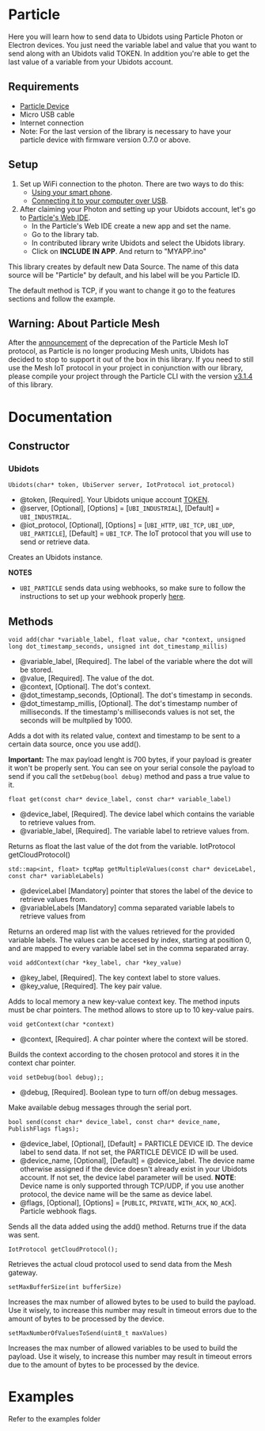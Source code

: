 # Particle

Here you will learn how to send data to Ubidots using Particle Photon or Electron devices. You just need the variable label and value that you want to send along with an Ubidots valid TOKEN. In addition you're able to get the last value of a variable from your Ubidots account.

## Requirements

- [Particle Device](https://store.particle.io/)
- Micro USB cable
- Internet connection
- Note: For the last version of the library is necessary to have your particle device with firmware version 0.7.0 or above.

## Setup

1. Set up WiFi connection to the photon. There are two ways to do this:
   - [Using your smart phone](https://docs.particle.io/guide/getting-started/start/core/).
   - [Connecting it to your computer over USB](https://docs.particle.io/guide/getting-started/connect/core/).
2. After claiming your Photon and setting up your Ubidots account, let's go to [Particle's Web IDE](https://build.particle.io/build).
   - In the Particle's Web IDE create a new app and set the name.
   - Go to the library tab.
   - In contributed library write Ubidots and select the Ubidots library.
   - Click on **INCLUDE IN APP**. And return to "MYAPP.ino"

This library creates by default new Data Source. The name of this data source will be "Particle" by default, and his label will be you Particle ID.

The default method is TCP, if you want to change it go to the features sections and follow the example.

## Warning: About Particle Mesh

After the [announcement](https://blog.particle.io/mesh-deprecation/) of the deprecation of the Particle Mesh IoT protocol, as Particle is no longer producing Mesh units, Ubidots has decided to stop to support it out of the box in this library. If you need to still use the Mesh IoT protocol in your project in conjunction with our library, please compile your project through the Particle CLI with the version [v3.1.4](https://github.com/ubidots/ubidots-particle/releases/tag/3.1.4) of this library.

# Documentation

## Constructor

### Ubidots

```
Ubidots(char* token, UbiServer server, IotProtocol iot_protocol)
```

- @token, [Required]. Your Ubidots unique account [TOKEN](http://help.ubidots.com/user-guides/find-your-token-from-your-ubidots-account).  
- @server, [Optional], [Options] = [`UBI_INDUSTRIAL`], [Default] = `UBI_INDUSTRIAL`.  
- @iot_protocol, [Optional], [Options] = [`UBI_HTTP`, `UBI_TCP`, `UBI_UDP`, `UBI_PARTICLE`], [Default] = `UBI_TCP`. The IoT protocol that you will use to send or retrieve data.

Creates an Ubidots instance.

**NOTES**

- `UBI_PARTICLE` sends data using webhooks, so make sure to follow the instructions to set up your webhook properly [here](https://help.ubidots.com/connect-your-devices/connect-your-particle-device-to-ubidots-using-particle-webhooks).

## Methods

```
void add(char *variable_label, float value, char *context, unsigned long dot_timestamp_seconds, unsigned int dot_timestamp_millis)
```

- @variable_label, [Required]. The label of the variable where the dot will be stored.
- @value, [Required]. The value of the dot.  
- @context, [Optional]. The dot's context.  
- @dot_timestamp_seconds, [Optional]. The dot's timestamp in seconds.  
- @dot_timestamp_millis, [Optional]. The dot's timestamp number of milliseconds. If the timestamp's milliseconds values is not set, the seconds will be multplied by 1000.

Adds a dot with its related value, context and timestamp to be sent to a certain data source, once you use add().


**Important:** The max payload lenght is 700 bytes, if your payload is greater it won't be properly sent. You can see on your serial console the payload to send if you call the `setDebug(bool debug)` method and pass a true value to it.

```
float get(const char* device_label, const char* variable_label)
```

- @device_label, [Required]. The device label which contains the variable to retrieve values from.  
- @variable_label, [Required]. The variable label to retrieve values from.

Returns as float the last value of the dot from the variable.
IotProtocol getCloudProtocol()

```
std::map<int, float> tcpMap getMultipleValues(const char* deviceLabel, const char* variableLabels)
```

- @deviceLabel [Mandatory] pointer that stores the label of the device to retrieve values from.
- @variableLabels [Mandatory] comma separated variable labels to retrieve values from

Returns an ordered map list with the values retrieved for the provided variable labels. The values can be accesed by index, starting at position 0, and are mapped to every variable label set in the comma separated array.

```
void addContext(char *key_label, char *key_value)
```

- @key_label, [Required]. The key context label to store values.  
- @key_value, [Required]. The key pair value.

Adds to local memory a new key-value context key. The method inputs must be char pointers. The method allows to store up to 10 key-value pairs.

```
void getContext(char *context)
```

- @context, [Required]. A char pointer where the context will be stored.

Builds the context according to the chosen protocol and stores it in the context char pointer.

```
void setDebug(bool debug);;
```

- @debug, [Required]. Boolean type to turn off/on debug messages.

Make available debug messages through the serial port.

```
bool send(const char* device_label, const char* device_name, PublishFlags flags);
```

- @device_label, [Optional], [Default] = PARTICLE DEVICE ID. The device label to send data. If not set, the PARTICLE DEVICE ID will be used.  
- @device_name, [Optional], [Default] = @device_label. The device name otherwise assigned if the device doesn't already exist in your Ubidots account. If not set, the device label parameter will be used. **NOTE**: Device name is only supported through TCP/UDP, if you use another protocol, the device name will be the same as device label.  
- @flags, [Optional], [Options] = [`PUBLIC`, `PRIVATE`, `WITH_ACK`, `NO_ACK`]. Particle webhook flags.

Sends all the data added using the add() method. Returns true if the data was sent.

```
IotProtocol getCloudProtocol();
```

Retrieves the actual cloud protocol used to send data from the Mesh gateway.

```
setMaxBufferSize(int bufferSize)
```

Increases the max number of allowed bytes to be used to build the payload. Use it wisely, to increase this number may result in timeout errors due to the amount of bytes to
be processed by the device.

```
setMaxNumberOfValuesToSend(uint8_t maxValues)
```

Increases the max number of allowed variables to be used to build the payload. Use it wisely, to increase this number may result in timeout errors due to the amount of bytes to
be processed by the device.

# Examples

Refer to the examples folder

